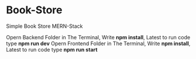 # Book-Store
Simple Book Store MERN-Stack

Opern Backend Folder in The Terminal, Write **npm install**, Latest to run code type **npm run dev**
Opern Frontend Folder in The Terminal, Write **npm install**, Latest to run code type **npm run start**
